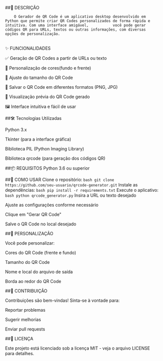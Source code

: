 ##📌 DESCRIÇÃO
        
        O Gerador de QR Code é um aplicativo desktop desenvolvido em Python que permite criar QR Codes personalizados de forma rápida e intuitiva. Com uma interface amigável,           você pode gerar códigos QR para URLs, textos ou outras informações, com diversas opções de personalização.

<br>✨ FUNCIONALIDADES</br>
  
  ✅ Geração de QR Codes a partir de URLs ou texto
  
  🎨 Personalização de cores(fundo e frente)

  📏 Ajuste do tamanho do QR Code

  📁 Salvar o QR Code em diferentes formatos (PNG, JPG)

  👀 Visualização prévia do QR Code gerado

  🖼️ Interface intuitiva e fácil de usar

##🛠️ Tecnologias Utilizadas
  
  Python 3.x

  Tkinter (para a interface gráfica)

  Biblioteca PIL (Python Imaging Library)

  Biblioteca qrcode (para geração dos códigos QR)

##📦 REQUISITOS
    Python 3.6 ou superior

##🚀 COMO USAR
          Clone o repositório:
          ```
          bash
          git clone https://github.com/seu-usuario/qrcode-generator.git
          ```
Instale as dependências:
          ```
          bash
          pip install -r requirements.txt
          ```
Execute o aplicativo:
          ```
          bash
          python qrcode_generator.py
          ```
Insira a URL ou texto desejado

  Ajuste as configurações conforme necessário

  Clique em "Gerar QR Code"

  Salve o QR Code no local desejado

##🎨 PERSONALIZAÇÃO

  Você pode personalizar:

  Cores do QR Code (frente e fundo)

  Tamanho do QR Code

  Nome e local do arquivo de saída

  Borda ao redor do QR Code

##🤝 CONTRIBUIÇÃO

  Contribuições são bem-vindas! Sinta-se à vontade para:

  Reportar problemas

  Sugerir melhorias

  Enviar pull requests

##📄 LICENÇA
    
  Este projeto está licenciado sob a licença MIT - veja o arquivo LICENSE para detalhes.
